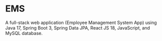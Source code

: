 # EMS
A full-stack web application (Employee Management System App) using Java 17, Spring Boot 3, Spring Data JPA, React JS 18, JavaScript, and MySQL database.
